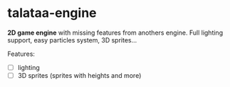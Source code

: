 # talataa-engine
**2D game engine** with missing features from anothers engine. Full lighting support, easy particles system, 3D sprites...

Features:
- [ ] lighting
- [ ] 3D sprites (sprites with heights and more)
